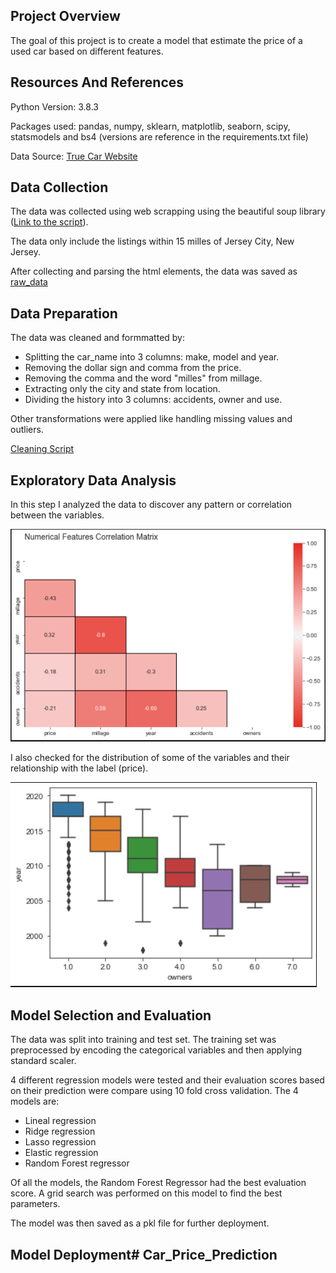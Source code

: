## Project Overview

The goal of this project is to create a model that estimate the price of a used car based on different features.

## Resources And References

Python Version: 3.8.3

Packages used: pandas, numpy, sklearn, matplotlib, seaborn, scipy, statsmodels and bs4 (versions are reference in the requirements.txt file)

Data Source: [True Car Website](https://www.truecar.com/)

## Data Collection

The data was collected using web scrapping using the beautiful soup library ([Link to the script](./scripts/data_collection.py)). 

The data only include the listings within 15 milles of Jersey City, New Jersey.

After collecting and parsing the html elements, the data was saved as [raw_data](./data/raw_data.csv)


## Data Preparation

The data was cleaned and formmatted by:
 - Splitting the car_name into 3 columns: make, model and year.
 - Removing the dollar sign and comma from the price.
 - Removing the comma and the word "milles" from millage.
 - Extracting only the city and state from location.
 - Dividing the history into 3 columns: accidents, owner and use.
 
Other transformations were applied like handling missing values and outliers.
 
[Cleaning Script](./scripts/cleaning.py)


## Exploratory Data Analysis

In this step I analyzed the data to discover any pattern or correlation between the variables.

![Correlation Matrix](./images/corrMatrix.png)

I also checked for the distribution of some of the variables and their relationship with the label (price).

![](./images/boxplot.png)


## Model Selection and Evaluation

The data was split into training and test set. The training set was preprocessed by encoding the categorical variables and then applying standard scaler.

4 different regression models were tested and their evaluation scores based on their prediction were compare using 10 fold cross validation. The 4 models are:
- Lineal regression
- Ridge regression
- Lasso regression
- Elastic regression
- Random Forest regressor

Of all the models, the Random Forest Regressor had the best evaluation score. A grid search was performed on this model to find the best parameters.

The model was then saved as a pkl file for further deployment.


## Model Deployment# Car_Price_Prediction
